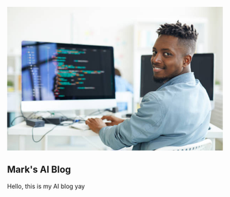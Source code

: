 ![Image of fast.ai logo](images/istockphoto-1017296544-612x612.jpg)

## Mark's AI Blog

Hello, this is my AI blog yay
